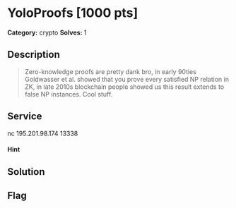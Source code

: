 # YoloProofs [1000 pts]

**Category:** crypto
**Solves:** 1

## Description
>Zero-knowledge proofs are pretty dank bro,
in early 90ties Goldwasser et al. showed that you prove every satisfied NP relation in ZK,
in late 2010s blockchain people showed us this result extends to false NP instances.
Cool stuff.

## Service
nc 195.201.98.174  13338

#### Hint 

## Solution

## Flag

